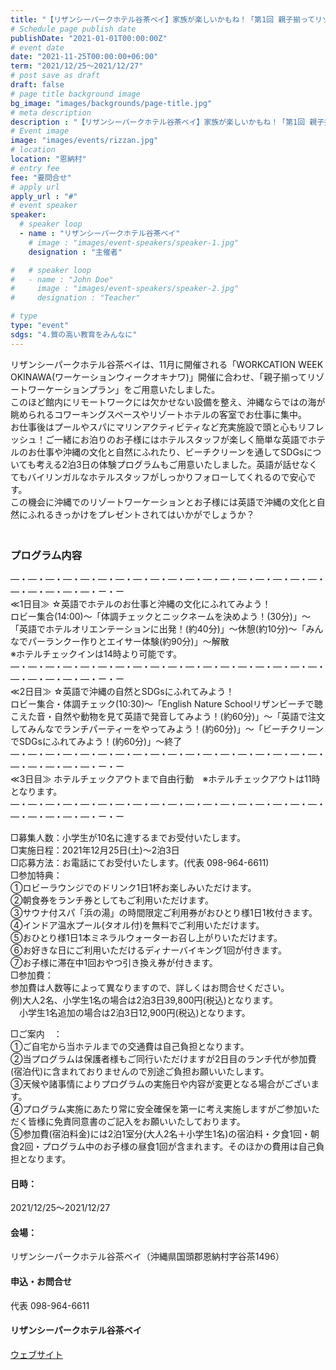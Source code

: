 ```yaml
---
title: "【リザンシーパークホテル谷茶ベイ】家族が楽しいかもね！「第1回 親子揃ってリゾートワーケーション」"
# Schedule page publish date
publishDate: "2021-01-01T00:00:00Z"
# event date
date: "2021-11-25T00:00:00+06:00"
term: "2021/12/25～2021/12/27"
# post save as draft
draft: false
# page title background image
bg_image: "images/backgrounds/page-title.jpg"
# meta description
description : "【リザンシーパークホテル谷茶ベイ】家族が楽しいかもね！「第1回 親子揃ってリゾートワーケーション」"
# Event image
image: "images/events/rizzan.jpg"
# location
location: "恩納村"
# entry fee
fee: "要問合せ"
# apply url
apply_url : "#"
# event speaker
speaker:
  # speaker loop
  - name : "リザンシーパークホテル谷茶ベイ"
    # image : "images/event-speakers/speaker-1.jpg"
    designation : "主催者"

#   # speaker loop
#   - name : "John Doe"
#     image : "images/event-speakers/speaker-2.jpg"
#     designation : "Teacher"

# type
type: "event"
sdgs: "4.質の高い教育をみんなに"
---
```


リザンシーパークホテル谷茶ベイは、11月に開催される「WORKCATION WEEK OKINAWA(ワーケーションウィークオキナワ)」開催に合わせ、「親子揃ってリゾートワーケーションプラン」をご用意いたしました。  
このほど館内にリモートワークには欠かせない設備を整え、沖縄ならではの海が眺められるコワーキングスペースやリゾートホテルの客室でお仕事に集中。  
お仕事後はプールやスパにマリンアクティビティなど充実施設で頭と心もリフレッシュ！ご一緒にお泊りのお子様にはホテルスタッフが楽しく簡単な英語でホテルのお仕事や沖縄の文化と自然にふれたり、ビーチクリーンを通してSDGsについても考える2泊3日の体験プログラムもご用意いたしました。英語が話せなくてもバイリンガルなホテルスタッフがしっかりフォローしてくれるので安心です。  
この機会に沖縄でのリゾートワーケーションとお子様には英語で沖縄の文化と自然にふれるきっかけをプレゼントされてはいかがでしょうか？  
  　
### プログラム内容
―・―・―・―・―・―・―・―・―・―・―・―・―・―・―・―・―・―・―・―・―・―・―・ー・ー  
≪1日目≫ ☆英語でホテルのお仕事と沖縄の文化にふれてみよう！  
ロビー集合(14:00)～「体調チェックとニックネームを決めよう！(30分)」～「英語でホテルオリエンテーションに出発！(約40分)」～休憩(約10分)～「みんなでパーランクー作りとエイサー体験(約90分)」～解散  
※ホテルチェックインは14時より可能です。  
―・―・―・―・―・―・―・―・―・―・―・―・―・―・―・―・―・―・―・―・―・―・―・ー・ー  
≪2日目≫ ☆英語で沖縄の自然とSDGsにふれてみよう！  
ロビー集合・体調チェック(10:30)～「English Nature Schoolリザンビーチで聴こえた音・自然や動物を見て英語で発音してみよう！(約60分)」～「英語で注文してみんなでランチパーティーをやってみよう！(約60分)」～「ビーチクリーンでSDGsにふれてみよう！(約60分)」～終了  
―・―・―・―・―・―・―・―・―・―・―・―・―・―・―・―・―・―・―・―・―・―・―・ー・ー  
≪3日目≫ ホテルチェックアウトまで自由行動　※ホテルチェックアウトは11時となります。  
―・―・―・―・―・―・―・―・―・―・―・―・―・―・―・―・―・―・―・―・―・―・―・ー・ー  
  
□募集人数：小学生が10名に達するまでお受付いたします。  
□実施日程：2021年12月25日(土)～2泊3日  
□応募方法：お電話にてお受付いたします。(代表 098-964-6611)  
□参加特典：  
①ロビーラウンジでのドリンク1日1杯お楽しみいただけます。  
②朝食券をランチ券としてもご利用いただけます。  
③サウナ付スパ「浜の湯」の時間限定ご利用券がおひとり様1日1枚付きます。  
④インドア温水プール(タオル付)を無料でご利用いただけます。  
⑤おひとり様1日1本ミネラルウォーターお召し上がりいただけます。  
⑥お好きな日にご利用いただけるディナーバイキング1回が付きます。  
⑦お子様に滞在中1回おやつ引き換え券が付きます。  
□参加費：  
参加費は人数等によって異なりますので、詳しくはお問合せください。  
例)大人2名、小学生1名の場合は2泊3日39,800円(税込)となります。  
　小学生1名追加の場合は2泊3日12,900円(税込)となります。  
  
□ご案内　：  
①ご自宅から当ホテルまでの交通費は自己負担となります。  
②当プログラムは保護者様もご同行いただけますが2日目のランチ代が参加費(宿泊代)に含まれておりませんので別途ご負担お願いいたします。  
③天候や諸事情によりプログラムの実施日や内容が変更となる場合がございます。  
④プログラム実施にあたり常に安全確保を第一に考え実施しますがご参加いただく皆様に免責同意書のご記入をお願いいたしております。  
⑤参加費(宿泊料金)には2泊1室分(大人2名＋小学生1名)の宿泊料・夕食1回・朝食2回・プログラム中のお子様の昼食1回が含まれます。そのほかの費用は自己負担となります。  
  
#### 日時：
2021/12/25～2021/12/27
#### 会場：
リザンシーパークホテル谷茶ベイ（沖縄県国頭郡恩納村字谷茶1496）
#### 申込・お問合せ
代表 098-964-6611
#### リザンシーパークホテル谷茶ベイ
<a href="https://www.rizzan.co.jp/" target="_blank">ウェブサイト</a>
